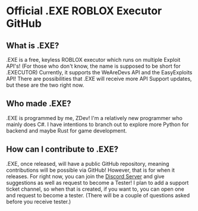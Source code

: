 # Official .EXE ROBLOX Executor GitHub

## What is .EXE?
.EXE is a free, keyless ROBLOX executor which runs on multiple Exploit API's!
(For those who don't know, the name is supposed to be short for .EXECUTOR)
Currently, it supports the WeAreDevs API and the EasyExploits API!
There are possibilities that .EXE will receive more API Support updates, but these are the two right now.

## Who made .EXE?
.EXE is programmed by me, ZDev! I'm a relatively new programmer who mainly does C#.
I have intentions to branch out to explore more Python for backend and maybe Rust for game development.

## How can I contribute to .EXE?
.EXE, once released, will have a public GitHub repository, meaning contributions will be possible via GitHub!
However, that is for when it releases. For right now, you can join the [Discord Server](https://discord.gg/DMc7f54WSY)
and give suggestions as well as request to become a Tester! I plan to add a support ticket channel, so when that is created,
if you want to, you can open one and request to become a tester. (There will be a couple of questions asked before you receive tester.)

